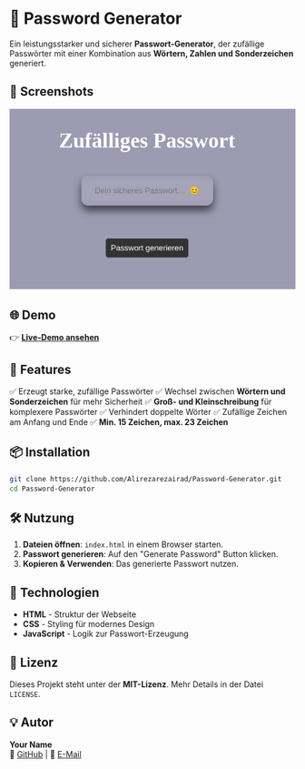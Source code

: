 # 🔐 Password Generator

Ein leistungsstarker und sicherer **Passwort-Generator**, der zufällige Passwörter mit einer Kombination aus **Wörtern, Zahlen und Sonderzeichen** generiert.

## 📸 Screenshots
<div>
<img src=media/screen-Bild.png>
</div>

## 🌐 Demo
👉 **[Live-Demo ansehen](https://password-generator-t1om.onrender.com)**

## 🚀 Features
✅ Erzeugt starke, zufällige Passwörter
✅ Wechsel zwischen **Wörtern und Sonderzeichen** für mehr Sicherheit
✅ **Groß- und Kleinschreibung** für komplexere Passwörter
✅ Verhindert doppelte Wörter
✅ Zufällige Zeichen am Anfang und Ende
✅ **Min. 15 Zeichen, max. 23 Zeichen**

## 📦 Installation
```sh
git clone https://github.com/Alirezarezairad/Password-Generator.git
cd Password-Generator
```

## 🛠️ Nutzung
1. **Dateien öffnen**: `index.html` in einem Browser starten.
2. **Passwort generieren**: Auf den "Generate Password" Button klicken.
3. **Kopieren & Verwenden**: Das generierte Passwort nutzen.

## 📌 Technologien
- **HTML** - Struktur der Webseite
- **CSS** - Styling für modernes Design
- **JavaScript** - Logik zur Passwort-Erzeugung

## 📝 Lizenz
Dieses Projekt steht unter der **MIT-Lizenz**. Mehr Details in der Datei `LICENSE`.

## 💡 Autor
**Your Name**  
🔗 [GitHub](https://github.com/Alirezarezairad) | 📧 [E-Mail](Alirezarezairad5@email.com)

